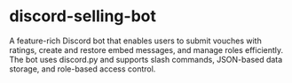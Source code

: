 # discord-selling-bot
A feature-rich Discord bot that enables users to submit vouches with ratings, create and restore embed messages, and manage roles efficiently. The bot uses discord.py and supports slash commands, JSON-based data storage, and role-based access control.
